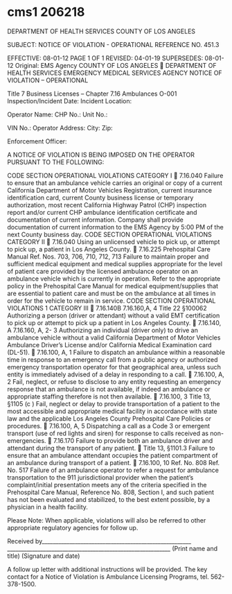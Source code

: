 # cms1 206218

DEPARTMENT OF HEALTH SERVICES 
COUNTY OF LOS ANGELES 
 
SUBJECT: NOTICE OF VIOLATION - OPERATIONAL REFERENCE NO. 451.3 
 
EFFECTIVE: 08-01-12 PAGE 1 OF 1 
REVISED: 04-01-19 
SUPERSEDES: 08-01-12 
Original: EMS Agency 
COUNTY OF LOS ANGELES  DEPARTMENT OF HEALTH SERVICES 
EMERGENCY MEDICAL SERVICES AGENCY 
NOTICE OF VIOLATION – OPERATIONAL 
 
Title 7 Business Licenses – Chapter 7.16 Ambulances        O-001 
Inspection/Incident Date: Incident Location: 
 
Operator Name: CHP No.: Unit No.: 
 
VIN No.: 
Operator Address: City: Zip:  
 
Enforcement Officer: 
 
 
A NOTICE OF VIOLATION IS BEING IMPOSED ON THE OPERATOR PURSUANT TO THE FOLLOWING: 
 
 CODE SECTION OPERATIONAL VIOLATIONS CATEGORY I 
 7.16.040 
Failure to ensure that an ambulance vehicle carries an original or copy of a current California Department of Motor 
Vehicles Registration, current insurance identification card, current County business license or temporary 
authorization, most recent California Highway Patrol (CHP) inspection report and/or current CHP ambulance 
identification certificate and documentation of current information.  Company shall provide documentation of current 
information to the EMS Agency by 5:00 PM of the next County business day. 
 CODE SECTION OPERATIONAL VIOLATIONS CATEGORY II 
 
7.16.040 Using an unlicensed vehicle to pick up, or attempt to pick up, a patient in Los Angeles County. 
 
7.16.225 
Prehospital Care 
Manual Ref. Nos. 703, 
706, 710, 712, 713 
Failure to maintain proper and sufficient medical equipment and medical supplies appropriate for the level of patient 
care provided by the   licensed ambulance operator on an ambulance vehicle which is currently in operation.  Refer to 
the appropriate policy in the Prehospital Care Manual for medical equipment/supplies that are essential to patient 
care and must be on the ambulance at all times in order for the vehicle to remain in service. 
 CODE SECTION OPERATIONAL VIOLATIONS
1 
CATEGORY III 
 
7.16.140B 
7.16.160,A, 4 
Title 22 §100062 
Authorizing a person (driver or attendant) without a valid EMT certification to pick up or attempt to pick up a patient 
in Los Angeles County. 
 
7.16.140, A 
7.16.160, A, 2- 3 
Authorizing an individual (driver only) to drive an ambulance vehicle without a valid California Department of Motor 
Vehicles Ambulance Driver’s License and/or California Medical Examination card (DL-51). 
 7.16.100, A, 1 
Failure to dispatch an ambulance within a reasonable time in response to an emergency call from a public agency or 
authorized emergency transportation operator for that geographical area, unless such entity is immediately advised of 
a delay in responding to a call. 
 7.16.100, A, 2 
Fail, neglect, or refuse to disclose to any entity requesting an emergency response that an ambulance is not available, 
if indeed an ambulance  or appropriate staffing therefore is not then available. 
 
7.16.100, 3 
Title 13, §1105 (c ) 
Fail, neglect or delay to provide transportation of a patient to the most accessible and appropriate medical facility in 
accordance with state law and the applicable Los Angeles County Prehospital Care Policies or procedures. 
 
7.16.100, A, 5 
Dispatching a call as a Code 3 or emergent transport (use of red lights and siren) for response to calls received as non-
emergencies. 
 7.16.170 Failure to provide both an ambulance driver and attendant during the transport of any patient. 
 Title 13, §1101.3 
Failure to ensure that an ambulance attendant occupies the patient compartment of an ambulance during transport 
of a patient. 
 
7.16.100, 10 
Ref. No. 808 
Ref. No. 517 
Failure of an ambulance operator to refer a request for ambulance transportation to the 911 jurisdictional provider 
when the patient’s complaint/initial presentation meets any of the criteria specified in the Prehospital Care Manual, 
Reference No. 808, Section I, and such patient has not been evaluated and stabilized, to the best extent possible, by a 
physician in a health facility. 
 
Please Note:   When applicable, violations will also be referred to other appropriate regulatory agencies for follow up. 
 
Received by______________________________________________________     ___________________________________________________________ 
   (Print name and title)      (Signature and date) 
 
A follow up letter with additional instructions will be provided. The key contact for a Notice of Violation is Ambulance Licensing Programs, tel. 562-378-1500.
